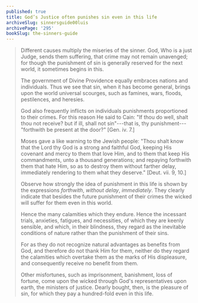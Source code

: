 ```yaml
---
published: true
title: God’s Justice often punishes sin even in this life
archiveSlug: sinnersguide00luis
archivePage: '295'
bookSlug: the-sinners-guide
---
```


> Different causes multiply the miseries of the sinner. God, Who is a just Judge, sends them suffering, that crime may not remain unavenged; for though the punishment of sin is generally reserved for the next world, it sometimes begins in this.
>
> The government of Divine Providence equally embraces nations and individuals. Thus we see that sin, when it has become general, brings upon the world universal scourges, such as famines, wars, floods, pestilences, and heresies.
>
> God also frequently inflicts on individuals punishments proportioned to their crimes. For this reason He said to Cain: "If thou do well, shalt thou not receive? but if ill, shall not sin"---that is, thy punishment---"forthwith be present at the door?" [Gen. iv. 7.]
>
> Moses gave a like warning to the Jewish people: "Thou shalt know that the Lord thy God is a strong and faithful God, keeping His covenant and mercy to them that love Him, and to them that keep His commandments, unto a thousand generations; and repaying forthwith them that hate Him, so as to destroy them without farther delay, immediately rendering to them what they deserve." [Deut. vii. 9, 10.]
>
> Observe how strongly the idea of punishment in this life is shown by the expressions *forthwith*, *without delay*, *immediately*. They clearly indicate that besides the future punishment of their crimes the wicked will suffer for them even in this world.
>
> Hence the many calamities which they endure. Hence the incessant trials, anxieties, fatigues, and necessities, of which they are keenly sensible, and which, in their blindness, they regard as the inevitable conditions of nature rather than the punishment of their sins.
>
> For as they do not recognize natural advantages as benefits from God, and therefore do not thank Him for them, neither do they regard the calamities which overtake them as the marks of His displeasure, and consequently receive no benefit from them.
>
> Other misfortunes, such as imprisonment, banishment, loss of fortune, come upon the wicked through God's representatives upon earth, the ministers of justice. Dearly bought, then, is the pleasure of sin, for which they pay a hundred-fold even in this life.
